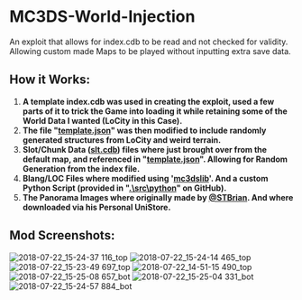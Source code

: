 # MC3DS-World-Injection
An exploit that allows for index.cdb to be read and not checked for validity. Allowing custom made Maps to be played without inputting extra save data.

## How it Works:
1. **A template index.cdb was used in creating the exploit, used a few parts of it to trick the Game into loading it while retaining some of the World Data I wanted (LoCity in this Case).**
2. **The file "<ins>template.json</ins>" was then modified to include randomly generated structures from LoCity and weird terrain.**
3. **Slot/Chunk Data (<ins>slt.cdb</ins>) files where just brought over from the default map, and referenced in "<ins>template.json</ins>". Allowing for Random Generation from the index file.**
4. **Blang/LOC Files where modified using '[mc3dslib](https://github.com/Cracko298/mc3dslib)'. And a custom Python Script (provided in "<ins>.\src\python</ins>" on GitHub).**
5. **The Panorama Images where originally made by [@STBrian](https://github.com/STBrian). And where downloaded via his Personal UniStore.**

## Mod Screenshots:
![2018-07-22_15-24-37 116_top](https://github.com/Cracko298/MC3DS-World-Injection/assets/78656905/bd8fec52-535c-42de-926c-a9629c50c234)
![2018-07-22_15-24-14 465_top](https://github.com/Cracko298/MC3DS-World-Injection/assets/78656905/2f0b4c1c-a643-47ee-988c-ff2ec30d9cbd)
![2018-07-22_15-23-49 697_top](https://github.com/Cracko298/MC3DS-World-Injection/assets/78656905/afe7b7ac-8046-49fe-ae7c-52410d14fbf5)
![2018-07-22_14-51-15 490_top](https://github.com/Cracko298/MC3DS-World-Injection/assets/78656905/63599b75-c1c3-4b1b-a851-85722cb1b7f1)
![2018-07-22_15-25-08 657_bot](https://github.com/Cracko298/MC3DS-World-Injection/assets/78656905/5e4b5470-0189-4a29-8903-7390e9c1af16)
![2018-07-22_15-25-04 331_bot](https://github.com/Cracko298/MC3DS-World-Injection/assets/78656905/4675f0f6-7d5b-4f94-ac7d-c584b3e28fec)
![2018-07-22_15-24-57 884_bot](https://github.com/Cracko298/MC3DS-World-Injection/assets/78656905/03fd8d40-be9b-4c2a-ba69-f2611f7db39b)
